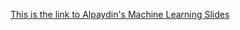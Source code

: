 [This is the link to Alpaydin's Machine Learning Slides](https://www.cmpe.boun.edu.tr/~ethem/i2ml3e/)
